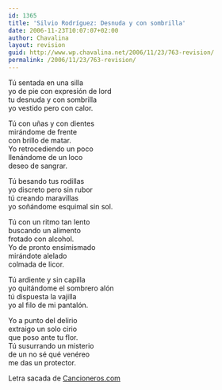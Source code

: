 ```yaml
---
id: 1365
title: 'Silvio Rodríguez: Desnuda y con sombrilla'
date: 2006-11-23T10:07:07+02:00
author: Chavalina
layout: revision
guid: http://www.wp.chavalina.net/2006/11/23/763-revision/
permalink: /2006/11/23/763-revision/
---
```

T&uacute; sentada en una silla  
yo de pie con expresión de lord  
tu desnuda y con sombrilla  
yo vestido pero con calor.

T&uacute; con u&ntilde;as y con dientes  
mirándome de frente  
con brillo de matar.  
Yo retrocediendo un poco  
llenándome de un loco  
deseo de sangrar.

T&uacute; besando tus rodillas  
yo discreto pero sin rubor  
t&uacute; creando maravillas  
yo so&ntilde;ándome esquimal sin sol.

T&uacute; con un ritmo tan lento  
buscando un alimento  
frotado con alcohol.  
Yo de pronto ensimismado  
mirándote alelado  
colmada de licor.

T&uacute; ardiente y sin capilla  
yo quitándome el sombrero alón  
t&uacute; dispuesta la vajilla  
yo al filo de mi pantalón.

Yo a punto del delirio  
extraigo un solo cirio  
que poso ante tu flor.  
T&uacute; susurrando un misterio  
de un no sé qué venéreo  
me das un protector.

Letra sacada de <a href="http://www.trovadores.net/index.php?MH=nc.php?NM=393" target="_blank">Cancioneros.com</a>